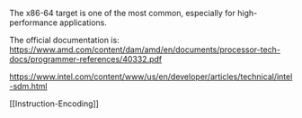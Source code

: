 
The x86-64 target is one of the most common, especially for high-performance applications.

The official documentation is:
https://www.amd.com/content/dam/amd/en/documents/processor-tech-docs/programmer-references/40332.pdf

https://www.intel.com/content/www/us/en/developer/articles/technical/intel-sdm.html


[[Instruction-Encoding]]